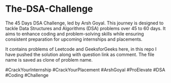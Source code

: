 # The-DSA-Challenge
 The 45 Days DSA Challenge, led by Arsh Goyal. This journey is designed to tackle Data Structures and Algorithms (DSA) problems over 45 to 60 days. It aims to enhance 
 coding and problem-solving skills while ensuring consistent preparation for upcoming internships and placements. 

 It contains problems of Leetcode and GeeksforGeeks here, in this repo I have pushed the solution along with question link as comment. The file name is saved as clone of 
 problem name.
 
 #CrackYourInternship #CrackYourPlacement #ArshGoyal #ProElevate #DSA #Coding #Challenge
